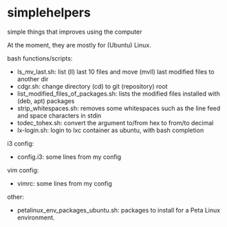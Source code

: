 # simplehelpers
simple things that improves using the computer

At the moment, they are mostly for (Ubuntu) Linux.

bash functions/scripts:

* ls_mv_last.sh: list (ll) last 10 files and move (mvll) last <n> modified files to another dir
* cdgr.sh: change directory (cd) to git (repository) root 
* list_modified_files_of_packages.sh: lists the modified files installed with (deb, apt) packages
* strip_whitespaces.sh: removes some whitespaces such as the line feed and space characters in stdin
* todec_tohex.sh: convert the argument to/from hex to from/to decimal
* lx-login.sh: login to lxc container as ubuntu, with bash completion

i3 config:

* config.i3: some lines from my config

vim config:
* vimrc: some lines from my config

other:
* petalinux_env_packages_ubuntu.sh: packages to install for a Peta Linux environment.
